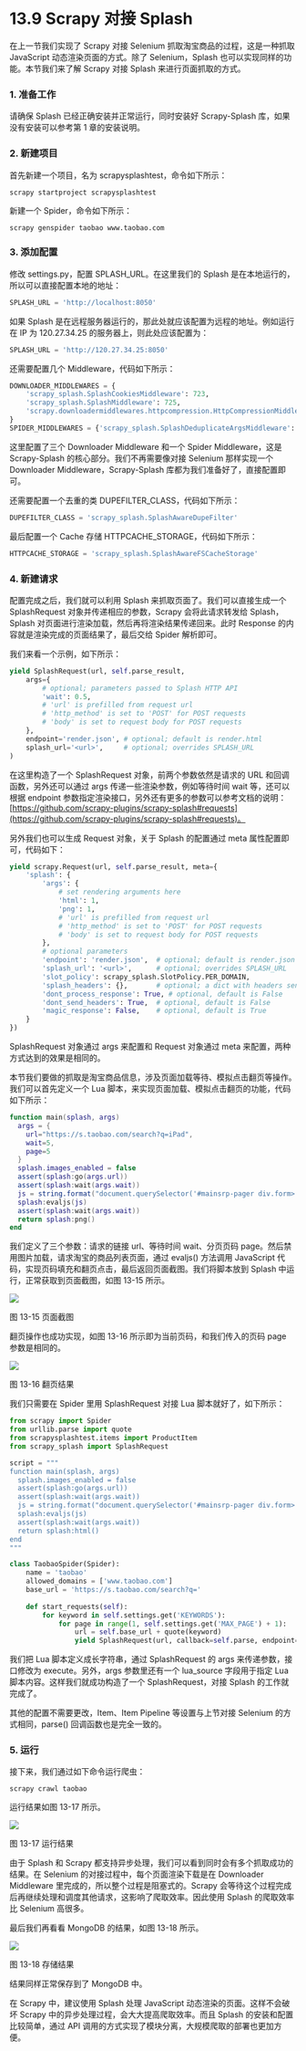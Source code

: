 # 13.9 Scrapy 对接 Splash

在上一节我们实现了 Scrapy 对接 Selenium 抓取淘宝商品的过程，这是一种抓取 JavaScript 动态渲染页面的方式。除了 Selenium，Splash 也可以实现同样的功能。本节我们来了解 Scrapy 对接 Splash 来进行页面抓取的方式。

### 1. 准备工作

请确保 Splash 已经正确安装并正常运行，同时安装好 Scrapy-Splash 库，如果没有安装可以参考第 1 章的安装说明。

### 2. 新建项目

首先新建一个项目，名为 scrapysplashtest，命令如下所示：

```
scrapy startproject scrapysplashtest
```

新建一个 Spider，命令如下所示：

```
scrapy genspider taobao www.taobao.com
```

### 3. 添加配置



修改 settings.py，配置 SPLASH_URL。在这里我们的 Splash 是在本地运行的，所以可以直接配置本地的地址：

```python
SPLASH_URL = 'http://localhost:8050'
```
如果 Splash 是在远程服务器运行的，那此处就应该配置为远程的地址。例如运行在 IP 为 120.27.34.25 的服务器上，则此处应该配置为：
```python
SPLASH_URL = 'http://120.27.34.25:8050'
```
还需要配置几个 Middleware，代码如下所示：
```python
DOWNLOADER_MIDDLEWARES = {
    'scrapy_splash.SplashCookiesMiddleware': 723,
    'scrapy_splash.SplashMiddleware': 725,
    'scrapy.downloadermiddlewares.httpcompression.HttpCompressionMiddleware': 810,
}
SPIDER_MIDDLEWARES = {'scrapy_splash.SplashDeduplicateArgsMiddleware': 100,}
```

这里配置了三个 Downloader Middleware 和一个 Spider Middleware，这是 Scrapy-Splash 的核心部分。我们不再需要像对接 Selenium 那样实现一个 Downloader Middleware，Scrapy-Splash 库都为我们准备好了，直接配置即可。

还需要配置一个去重的类 DUPEFILTER_CLASS，代码如下所示：

```python
DUPEFILTER_CLASS = 'scrapy_splash.SplashAwareDupeFilter'
```
最后配置一个 Cache 存储 HTTPCACHE_STORAGE，代码如下所示：
```python
HTTPCACHE_STORAGE = 'scrapy_splash.SplashAwareFSCacheStorage'
```

### 4. 新建请求

配置完成之后，我们就可以利用 Splash 来抓取页面了。我们可以直接生成一个 SplashRequest 对象并传递相应的参数，Scrapy 会将此请求转发给 Splash，Splash 对页面进行渲染加载，然后再将渲染结果传递回来。此时 Response 的内容就是渲染完成的页面结果了，最后交给 Spider 解析即可。

我们来看一个示例，如下所示：

```python
yield SplashRequest(url, self.parse_result,
    args={
        # optional; parameters passed to Splash HTTP API
        'wait': 0.5,
        # 'url' is prefilled from request url
        # 'http_method' is set to 'POST' for POST requests
        # 'body' is set to request body for POST requests
    },
    endpoint='render.json', # optional; default is render.html
    splash_url='<url>',     # optional; overrides SPLASH_URL
)
```

在这里构造了一个 SplashRequest 对象，前两个参数依然是请求的 URL 和回调函数，另外还可以通过 args 传递一些渲染参数，例如等待时间 wait 等，还可以根据 endpoint 参数指定渲染接口，另外还有更多的参数可以参考文档的说明：[https://github.com/scrapy-plugins/scrapy-splash#requests](https://github.com/scrapy-plugins/scrapy-splash#requests)。

另外我们也可以生成 Request 对象，关于 Splash 的配置通过 meta 属性配置即可，代码如下：

```python
yield scrapy.Request(url, self.parse_result, meta={
    'splash': {
        'args': {
            # set rendering arguments here
            'html': 1,
            'png': 1,
            # 'url' is prefilled from request url
            # 'http_method' is set to 'POST' for POST requests
            # 'body' is set to request body for POST requests
        },
        # optional parameters
        'endpoint': 'render.json',  # optional; default is render.json
        'splash_url': '<url>',      # optional; overrides SPLASH_URL
        'slot_policy': scrapy_splash.SlotPolicy.PER_DOMAIN,
        'splash_headers': {},       # optional; a dict with headers sent to Splash
        'dont_process_response': True, # optional, default is False
        'dont_send_headers': True,  # optional, default is False
        'magic_response': False,    # optional, default is True
    }
})
```

SplashRequest 对象通过 args 来配置和 Request 对象通过 meta 来配置，两种方式达到的效果是相同的。

本节我们要做的抓取是淘宝商品信息，涉及页面加载等待、模拟点击翻页等操作。我们可以首先定义一个 Lua 脚本，来实现页面加载、模拟点击翻页的功能，代码如下所示：

```lua
function main(splash, args)
  args = {
    url="https://s.taobao.com/search?q=iPad",
    wait=5,
    page=5
  }
  splash.images_enabled = false
  assert(splash:go(args.url))
  assert(splash:wait(args.wait))
  js = string.format("document.querySelector('#mainsrp-pager div.form> input').value=% d;document.querySelector('#mainsrp-pager div.form> span.btn.J_Submit').click()", args.page)
  splash:evaljs(js)
  assert(splash:wait(args.wait))
  return splash:png()
end
```

我们定义了三个参数：请求的链接 url、等待时间 wait、分页页码 page。然后禁用图片加载，请求淘宝的商品列表页面，通过 evaljs() 方法调用 JavaScript 代码，实现页码填充和翻页点击，最后返回页面截图。我们将脚本放到 Splash 中运行，正常获取到页面截图，如图 13-15 所示。

![](./assets/13-15.jpg)

图 13-15 页面截图

翻页操作也成功实现，如图 13-16 所示即为当前页码，和我们传入的页码 page 参数是相同的。

![](./assets/13-16.jpg)

图 13-16 翻页结果

我们只需要在 Spider 里用 SplashRequest 对接 Lua 脚本就好了，如下所示：

```python
from scrapy import Spider
from urllib.parse import quote
from scrapysplashtest.items import ProductItem
from scrapy_splash import SplashRequest

script = """
function main(splash, args)
  splash.images_enabled = false
  assert(splash:go(args.url))
  assert(splash:wait(args.wait))
  js = string.format("document.querySelector('#mainsrp-pager div.form> input').value=% d;document.querySelector('#mainsrp-pager div.form> span.btn.J_Submit').click()", args.page)
  splash:evaljs(js)
  assert(splash:wait(args.wait))
  return splash:html()
end
"""

class TaobaoSpider(Spider):
    name = 'taobao'
    allowed_domains = ['www.taobao.com']
    base_url = 'https://s.taobao.com/search?q='
    
    def start_requests(self):
        for keyword in self.settings.get('KEYWORDS'):
            for page in range(1, self.settings.get('MAX_PAGE') + 1):
                url = self.base_url + quote(keyword)
                yield SplashRequest(url, callback=self.parse, endpoint='execute', args={'lua_source': script, 'page': page, 'wait': 7})
```

我们把 Lua 脚本定义成长字符串，通过 SplashRequest 的 args 来传递参数，接口修改为 execute。另外，args 参数里还有一个 lua_source 字段用于指定 Lua 脚本内容。这样我们就成功构造了一个 SplashRequest，对接 Splash 的工作就完成了。

其他的配置不需要更改，Item、Item Pipeline 等设置与上节对接 Selenium 的方式相同，parse() 回调函数也是完全一致的。

### 5. 运行

接下来，我们通过如下命令运行爬虫：

```
scrapy crawl taobao
```

运行结果如图 13-17 所示。

![](./assets/13-17.jpg)

图 13-17 运行结果

由于 Splash 和 Scrapy 都支持异步处理，我们可以看到同时会有多个抓取成功的结果。在 Selenium 的对接过程中，每个页面渲染下载是在 Downloader Middleware 里完成的，所以整个过程是阻塞式的。Scrapy 会等待这个过程完成后再继续处理和调度其他请求，这影响了爬取效率。因此使用 Splash 的爬取效率比 Selenium 高很多。

最后我们再看看 MongoDB 的结果，如图 13-18 所示。

![](./assets/13-18.jpg)

图 13-18 存储结果

结果同样正常保存到了 MongoDB 中。

在 Scrapy 中，建议使用 Splash 处理 JavaScript 动态渲染的页面。这样不会破坏 Scrapy 中的异步处理过程，会大大提高爬取效率。而且 Splash 的安装和配置比较简单，通过 API 调用的方式实现了模块分离，大规模爬取的部署也更加方便。